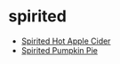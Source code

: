 # spirited

 * [Spirited Hot Apple Cider](../../index/s/spirited-hot-apple-cider-200791.json)
 * [Spirited Pumpkin Pie](../../index/s/spirited-pumpkin-pie-2760.json)
